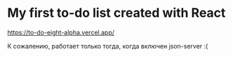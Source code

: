 # My first to-do list created with React



https://to-do-eight-alpha.vercel.app/

К сожалению, работает только тогда, когда включен json-server  :( 
